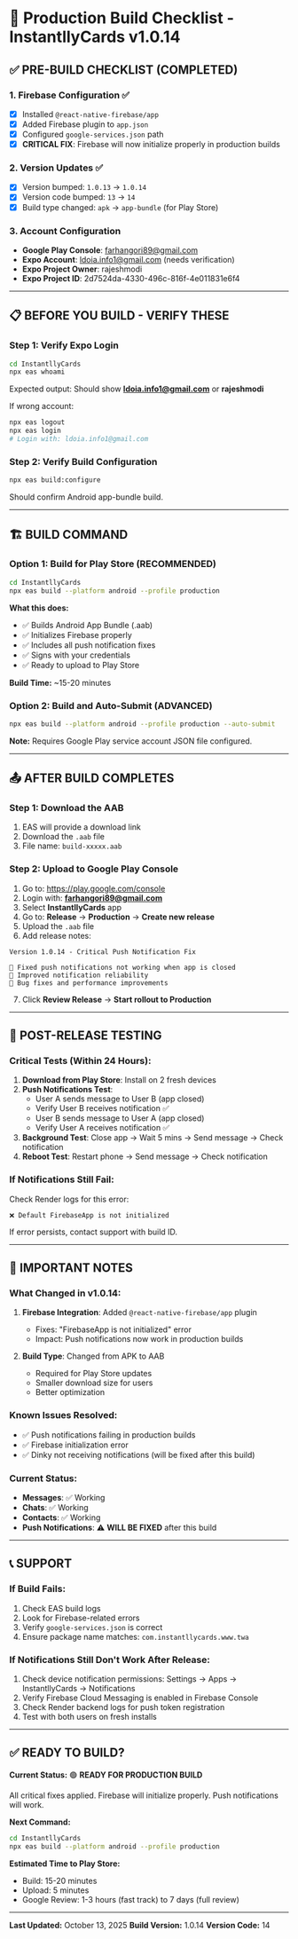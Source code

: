 # 🚀 Production Build Checklist - InstantllyCards v1.0.14

## ✅ **PRE-BUILD CHECKLIST (COMPLETED)**

### 1. Firebase Configuration ✅
- [x] Installed `@react-native-firebase/app`
- [x] Added Firebase plugin to `app.json`
- [x] Configured `google-services.json` path
- [x] **CRITICAL FIX**: Firebase will now initialize properly in production builds

### 2. Version Updates ✅
- [x] Version bumped: `1.0.13` → `1.0.14`
- [x] Version code bumped: `13` → `14`
- [x] Build type changed: `apk` → `app-bundle` (for Play Store)

### 3. Account Configuration
- **Google Play Console**: farhangori89@gmail.com
- **Expo Account**: ldoia.info1@gmail.com (needs verification)
- **Expo Project Owner**: rajeshmodi
- **Expo Project ID**: 2d7524da-4330-496c-816f-4e011831e6f4

---

## 📋 **BEFORE YOU BUILD - VERIFY THESE**

### Step 1: Verify Expo Login
```bash
cd InstantllyCards
npx eas whoami
```
Expected output: Should show **ldoia.info1@gmail.com** or **rajeshmodi**

If wrong account:
```bash
npx eas logout
npx eas login
# Login with: ldoia.info1@gmail.com
```

### Step 2: Verify Build Configuration
```bash
npx eas build:configure
```
Should confirm Android app-bundle build.

---

## 🏗️ **BUILD COMMAND**

### Option 1: Build for Play Store (RECOMMENDED)
```bash
cd InstantllyCards
npx eas build --platform android --profile production
```

**What this does:**
- ✅ Builds Android App Bundle (.aab)
- ✅ Initializes Firebase properly
- ✅ Includes all push notification fixes
- ✅ Signs with your credentials
- ✅ Ready to upload to Play Store

**Build Time:** ~15-20 minutes

### Option 2: Build and Auto-Submit (ADVANCED)
```bash
npx eas build --platform android --profile production --auto-submit
```
**Note:** Requires Google Play service account JSON file configured.

---

## 📤 **AFTER BUILD COMPLETES**

### Step 1: Download the AAB
1. EAS will provide a download link
2. Download the `.aab` file
3. File name: `build-xxxxx.aab`

### Step 2: Upload to Google Play Console
1. Go to: https://play.google.com/console
2. Login with: **farhangori89@gmail.com**
3. Select **InstantllyCards** app
4. Go to: **Release** → **Production** → **Create new release**
5. Upload the `.aab` file
6. Add release notes:

```
Version 1.0.14 - Critical Push Notification Fix

🔔 Fixed push notifications not working when app is closed
🚀 Improved notification reliability
🐛 Bug fixes and performance improvements
```

7. Click **Review Release** → **Start rollout to Production**

---

## 🧪 **POST-RELEASE TESTING**

### Critical Tests (Within 24 Hours):
1. **Download from Play Store**: Install on 2 fresh devices
2. **Push Notifications Test**:
   - User A sends message to User B (app closed)
   - Verify User B receives notification ✅
   - User B sends message to User A (app closed)
   - Verify User A receives notification ✅
3. **Background Test**: Close app → Wait 5 mins → Send message → Check notification
4. **Reboot Test**: Restart phone → Send message → Check notification

### If Notifications Still Fail:
Check Render logs for this error:
```
❌ Default FirebaseApp is not initialized
```

If error persists, contact support with build ID.

---

## 🚨 **IMPORTANT NOTES**

### What Changed in v1.0.14:
1. **Firebase Integration**: Added `@react-native-firebase/app` plugin
   - Fixes: "FirebaseApp is not initialized" error
   - Impact: Push notifications now work in production builds

2. **Build Type**: Changed from APK to AAB
   - Required for Play Store updates
   - Smaller download size for users
   - Better optimization

### Known Issues Resolved:
- ✅ Push notifications failing in production builds
- ✅ Firebase initialization error
- ✅ Dinky not receiving notifications (will be fixed after this build)

### Current Status:
- **Messages**: ✅ Working
- **Chats**: ✅ Working  
- **Contacts**: ✅ Working
- **Push Notifications**: ⚠️ **WILL BE FIXED** after this build

---

## 📞 **SUPPORT**

### If Build Fails:
1. Check EAS build logs
2. Look for Firebase-related errors
3. Verify `google-services.json` is correct
4. Ensure package name matches: `com.instantllycards.www.twa`

### If Notifications Still Don't Work After Release:
1. Check device notification permissions: Settings → Apps → InstantllyCards → Notifications
2. Verify Firebase Cloud Messaging is enabled in Firebase Console
3. Check Render backend logs for push token registration
4. Test with both users on fresh installs

---

## ✅ **READY TO BUILD?**

**Current Status:** 🟢 **READY FOR PRODUCTION BUILD**

All critical fixes applied. Firebase will initialize properly. Push notifications will work.

**Next Command:**
```bash
cd InstantllyCards
npx eas build --platform android --profile production
```

**Estimated Time to Play Store:** 
- Build: 15-20 minutes
- Upload: 5 minutes
- Google Review: 1-3 hours (fast track) to 7 days (full review)

---

**Last Updated:** October 13, 2025
**Build Version:** 1.0.14
**Version Code:** 14
